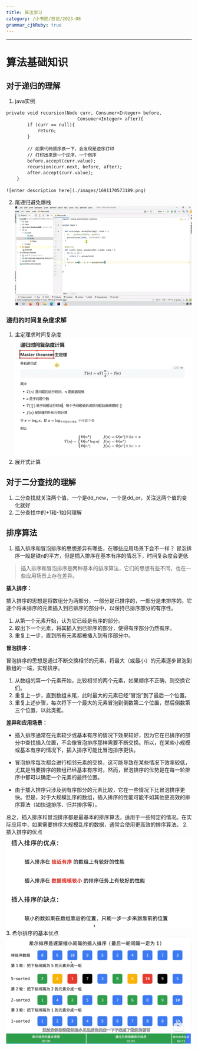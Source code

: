 ```yaml
---
title: 算法学习
category: /小书匠/日记/2023-08
grammar_cjkRuby: true
---
```




----------

# 算法基础知识
## 对于递归的理解
1. java实例
~~~
private void recursion(Node curr, Consumer<Integer> before,
                           Consumer<Integer> after){
        if (curr == null){
            return;
        }

        // 如果代码顺序换一下，会发现是逆序打印
        // 打印出来是一个逆序，一个倒序
        before.accept(curr.value);
        recursion(curr.next, before, after);
        after.accept(curr.value);
    }

![enter description here](./images/1691170573189.png)
~~~
2. 尾递归避免爆栈
![enter description here](./images/1691636865148.png)
### 递归的时间复杂度求解
1. 主定理求时间复杂度
 ![enter description here](./images/1691636979199.png)
 2. 展开式计算
 ## 对于二分查找的理解
  1. 二分查找就关注两个值，一个是dd_new，一个是dd_or，关注这两个值的变化就好
  2. 二分查找中的+1和-1如何理解
 ## 排序算法
 1. 插入排序和冒泡排序的思想差异有哪些，在哪些应用场景下会不一样？
    冒泡排序一般是铁n的平方，但是插入排序在基本有序的情况下，时间复杂度会更低
> 插入排序和冒泡排序是两种基本的排序算法，它们的思想有些不同，也在一些应用场景上存在差异。

**插入排序：**

插入排序的思想是将数组分为两部分，一部分是已排序的，一部分是未排序的。它逐个将未排序的元素插入到已排序的部分中，以保持已排序部分的有序性。

1. 从第一个元素开始，认为它已经是有序的部分。
2. 取出下一个元素，将其插入到已排序的部分，使得有序部分仍然有序。
3. 重复上一步，直到所有元素都被插入到有序部分中。

**冒泡排序：**

冒泡排序的思想是通过不断交换相邻的元素，将最大（或最小）的元素逐步冒泡到数组的一端，实现排序。

1. 从数组的第一个元素开始，比较相邻的两个元素，如果顺序不正确，则交换它们。
2. 重复上一步，直到数组末尾，此时最大的元素已经“冒泡”到了最后一个位置。
3. 重复上述步骤，每次将下一个最大的元素冒泡到倒数第二个位置，然后倒数第三个位置，以此类推。

**差异和应用场景：**

- 插入排序通常在元素较少或基本有序的情况下效果较好，因为它在已排序的部分中查找插入位置，不会像冒泡排序那样需要不断交换。所以，在某些小规模或基本有序的情况下，插入排序可能比冒泡排序更快。

- 冒泡排序每次都会进行相邻元素的交换，这可能导致在某些情况下效率较低，尤其是当要排序的数组已经基本有序时。然而，冒泡排序的优势是在每一轮排序中都可以确定一个元素的最终位置。

- 由于插入排序只涉及到有序部分的元素比较，它在一些情况下比冒泡排序更快。但是，对于大规模乱序的数组，插入排序的性能可能不如其他更高效的排序算法（如快速排序、归并排序等）。

总之，插入排序和冒泡排序都是最基本的排序算法，适用于一些特定的情况。在实际应用中，如果需要排序大规模乱序的数据，通常会使用更高效的排序算法。
2. 插入排序的优点
  ![enter description here](./images/1691255831713.png)
  3. 希尔排序的基本优点
    ![enter description here](./images/1691255963982.png)
	

 